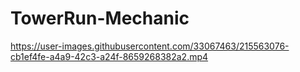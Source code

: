 # TowerRun-Mechanic

https://user-images.githubusercontent.com/33067463/215563076-cb1ef4fe-a4a9-42c3-a24f-8659268382a2.mp4

